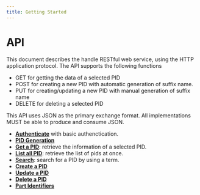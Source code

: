 ```yaml
---
title: Getting Started
---
```


# API

This document describes the handle RESTful web service, using the HTTP application protocol. The API supports the following functions 

- GET for getting the data of a selected PID 
- POST for creating a new PID with automatic generation of suffix name.
- PUT for creating/updating a new PID with manual generation of suffix name
- DELETE for deleting a selected PID

This API uses JSON as the primary exchange format. All implementations MUST be able to produce and consume JSON.

<ul>
  	<li><strong><a href="/guides/api-auth/">Authenticate</a></strong> with basic authenctication.</li>
        <li><strong><a href="/guides/api-generation/">PID Generation</a></strong></li>
  	<li><strong><a href="/guides/api-get/">Get a PID</a></strong>: retrieve the information of a selected PID.</li>
  	<li><strong><a href="/guides/api-list/">List all PID</a></strong>: retrieve the list of pids at once.</li>
  	<li><strong><a href="/guides/api-search/">Search</a></strong>: search for a PID by using a term.</li>
  	<li><strong><a href="/guides/api-create/">Create a PID</a></strong></li>
  	<li><strong><a href="/guides/api-update/">Update a PID</a></strong></li>
  	<li><strong><a href="/guides/api-delete/">Delete a PID</a></strong></li>
  	<li><strong><a href="/guides/api-partial/">Part Identifiers</a></strong></li>
</ul>
